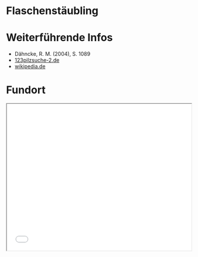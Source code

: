 Flaschenstäubling
===

# Weiterführende Infos
- Dähncke, R. M. (2004), S. 1089
- [123pilzsuche-2.de](https://www.123pilzsuche-2.de/daten/details/Flaschenstaeubling.htm)
- [wikipedia.de](https://de.wikipedia.org/wiki/Flaschen-St%C3%A4ubling)

# Fundort
<iframe src="map.html#51.651262,10.105047" style="width: 100% !important; height: 400px !important;"></iframe>
